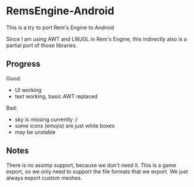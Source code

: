 # RemsEngine-Android
This is a try to port Rem's Engine to Android

Since I am using AWT and LWJGL in Rem's Engine, this indirectly also is a partial port of those libraries.

## Progress
Good:
 - UI working
 - text working, basic AWT replaced

Bad:
 - sky is missing currently :/
 - some icons (emojis) are just white boxes
 - may be unstable

## Notes
There is no assimp support, because we don't need it. This is a game export,
so we only need to support the file formats that we export. We just always export custom meshes.
